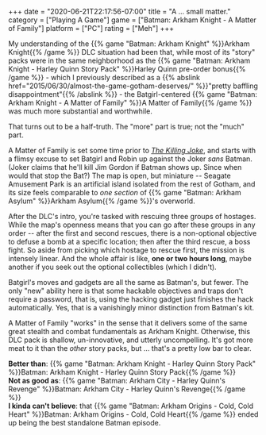 +++
date = "2020-06-21T22:17:56-07:00"
title = "A ... small matter."
category = ["Playing A Game"]
game = ["Batman: Arkham Knight - A Matter of Family"]
platform = ["PC"]
rating = ["Meh"]
+++

My understanding of the {{% game "Batman: Arkham Knight" %}}Arkham Knight{{% /game %}} DLC situation had been that, while most of its "story" packs were in the same neighborhood as the {{% game "Batman: Arkham Knight - Harley Quinn Story Pack" %}}Harley Quinn pre-order bonus{{% /game %}} - which I previously described as a {{% abslink href="2015/06/30/almost-the-game-gotham-deserves/" %}}"pretty baffling disappointment"{{% /abslink %}} - the Batgirl-centered {{% game "Batman: Arkham Knight - A Matter of Family" %}}A Matter of Family{{% /game %}} was much more substantial and worthwhile.

That turns out to be a half-truth.  The "more" part is true; not the "much" part.

A Matter of Family is set some time prior to <i><a href="https://en.wikipedia.org/wiki/Batman:_The_Killing_Joke">The Killing Joke</a></i>, and starts with a flimsy excuse to set Batgirl and Robin up against the Joker <i>sans</i> Batman.  (Joker claims that he'll kill Jim Gordon if Batman shows up.  Since when would that stop the Bat?)  The map is open, but miniature -- Seagate Amusement Park is an artificial island isolated from the rest of Gotham, and its size feels comparable to <i>one section</i> of {{% game "Batman: Arkham Asylum" %}}Arkham Asylum{{% /game %}}'s overworld.

After the DLC's intro, you're tasked with rescuing three groups of hostages.  While the map's openness means that you can go after these groups in any order -- after the first and second rescues, there is a non-optional objective to defuse a bomb at a specific location; then after the third rescue, a boss fight.  So aside from picking which hostage to rescue first, the mission is intensely linear.  And the whole affair is like, <b>one or two hours long</b>, maybe another if you seek out the optional collectibles (which I didn't).

Batgirl's moves and gadgets are all the same as Batman's, but fewer.  The only "new" ability here is that some hackable objectives and traps don't require a password, that is, using the hacking gadget just finishes the hack automatically.  Yes, that is a vanishingly minor distinction from Batman's kit.

A Matter of Family "works" in the sense that it delivers some of the same great stealth and combat fundamentals as Arkham Knight.  Otherwise, this DLC pack is shallow, un-innovative, and utterly uncompelling.  It's got more meat to it than the <i>other</i> story packs, but ... that's a pretty low bar to clear.

<b>Better than</b>: {{% game "Batman: Arkham Knight - Harley Quinn Story Pack" %}}Batman: Arkham Knight - Harley Quinn Story Pack{{% /game %}}  
<b>Not as good as</b>: {{% game "Batman: Arkham City - Harley Quinn's Revenge" %}}Batman: Arkham City - Harley Quinn's Revenge{{% /game %}}  
<b>I kinda can't believe</b>: that {{% game "Batman: Arkham Origins - Cold, Cold Heart" %}}Batman: Arkham Origins - Cold, Cold Heart{{% /game %}} ended up being the best standalone Batman episode.
